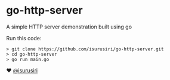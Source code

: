 # go-http-server
A simple HTTP server demonstration built using go

Run this code:

```
> git clone https://github.com/isurusiri/go-http-server.git
> cd go-http-server
> go run main.go
```

❤️  [@isurusiri](https://twitter.com/isurusiri)
